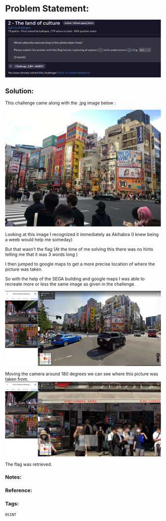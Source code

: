 # Problem Statement:
![question](https://raw.githubusercontent.com/0x41head/CTF-Writeups/main/src/DOA2021ctf/OSINT/The%20land%20of%20culture/ques.png)

## Solution:
This challenge came along with the .jpg image below :

![quest](https://raw.githubusercontent.com/0x41head/CTF-Writeups/main/src/DOA2021ctf/OSINT/The%20land%20of%20culture/c2.jfif)

Looking at this image I recognized it immediately as Akihabra (I knew being a weeb would help me someday)

But that wasn't the flag (At the time of me solving this there was no hints telling me that it was 3 words long )

I then jumped to google maps to get a more precise location of where the picture was taken.

So with the help of the SEGA building and google maps I was able to recreate more or less the same image as given in the challenge.

![1](https://raw.githubusercontent.com/0x41head/CTF-Writeups/main/src/DOA2021ctf/OSINT/The%20land%20of%20culture/1.png)

Moving the camera around 180 degrees we can see where this picture was taken from.
![2](https://raw.githubusercontent.com/0x41head/CTF-Writeups/main/src/DOA2021ctf/OSINT/The%20land%20of%20culture/2.png)

The flag was retrieved.
### Notes:
### Reference:

### Tags:
`OSINT`
